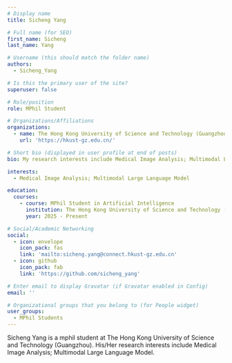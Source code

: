 ```yaml
---
# Display name
title: Sicheng Yang

# Full name (for SEO)
first_name: Sicheng
last_name: Yang

# Username (this should match the folder name)
authors:
  - Sicheng_Yang

# Is this the primary user of the site?
superuser: false

# Role/position
role: MPhil Student

# Organizations/Affiliations
organizations:
  - name: The Hong Kong University of Science and Technology (Guangzhou)
    url: 'https://hkust-gz.edu.cn/'

# Short bio (displayed in user profile at end of posts)
bio: My research interests include Medical Image Analysis; Multimodal Large Language Model.

interests:
  - Medical Image Analysis; Multimodal Large Language Model

education:
  courses:
    - course: MPhil Student in Artificial Intelligence
      institution: The Hong Kong University of Science and Technology (Guangzhou)
      year: 2025 - Present

# Social/Academic Networking
social:
  - icon: envelope
    icon_pack: fas
    link: 'mailto:sicheng.yang@connect.hkust-gz.edu.cn'
  - icon: github
    icon_pack: fab
    link: 'https://github.com/sicheng_yang'

# Enter email to display Gravatar (if Gravatar enabled in Config)
email: ''

# Organizational groups that you belong to (for People widget)
user_groups:
  - MPhil Students
---
```


Sicheng Yang is a mphil student at The Hong Kong University of Science and Technology (Guangzhou). His/Her research interests include Medical Image Analysis; Multimodal Large Language Model.

